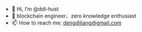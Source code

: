 - 👋 Hi, I’m @ddl-hust
- 🌱 blockchain engineer、zero knowledge enthusiast
- 📫 How to reach me: dengdiliang@gmail.com

<!---
ddl-hust/ddl-hust is a ✨ special ✨ repository because its `README.md` (this file) appears on your GitHub profile.
You can click the Preview link to take a look at your changes.
--->
